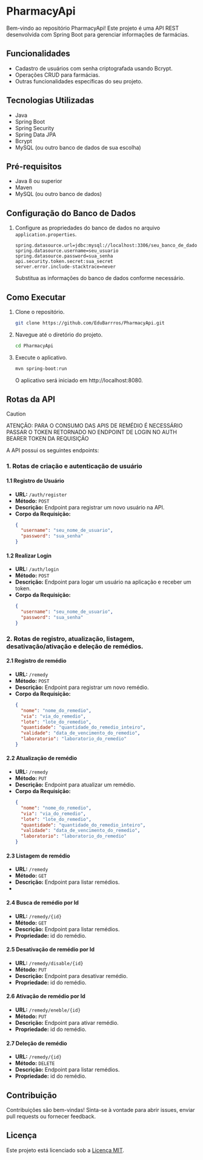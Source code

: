 # PharmacyApi

Bem-vindo ao repositório PharmacyApi! Este projeto é uma API REST desenvolvida com Spring Boot para gerenciar informações de farmácias.

## Funcionalidades

- Cadastro de usuários com senha criptografada usando Bcrypt.
- Operações CRUD para farmácias.
- Outras funcionalidades específicas do seu projeto.

## Tecnologias Utilizadas

- Java
- Spring Boot
- Spring Security
- Spring Data JPA
- Bcrypt
- MySQL (ou outro banco de dados de sua escolha)

## Pré-requisitos

- Java 8 ou superior
- Maven
- MySQL (ou outro banco de dados)

## Configuração do Banco de Dados

1. Configure as propriedades do banco de dados no arquivo `application.properties`.

   ```properties
   spring.datasource.url=jdbc:mysql://localhost:3306/seu_banco_de_dados
   spring.datasource.username=seu_usuario
   spring.datasource.password=sua_senha
   api.security.token.secret:sua_secret
   server.error.include-stacktrace=never
   ```

   Substitua as informações do banco de dados conforme necessário.

## Como Executar

1. Clone o repositório.

   ```bash
   git clone https://github.com/EduBarrros/PharmacyApi.git
   ```

2. Navegue até o diretório do projeto.

   ```bash
   cd PharmacyApi
   ```

3. Execute o aplicativo.

   ```bash
   mvn spring-boot:run
   ```

   O aplicativo será iniciado em http://localhost:8080.

## Rotas da API

> [!CAUTION]
> ATENÇÃO: PARA O CONSUMO DAS APIS DE REMÉDIO É NECESSÁRIO PASSAR O TOKEN RETORNADO NO ENDPOINT DE LOGIN NO AUTH BEARER TOKEN DA REQUISIÇÃO

A API possui os seguintes endpoints:

### 1. Rotas de criação e autenticação de usuário

#### 1.1 Registro de Usuário

- **URL:** `/auth/register`
- **Método:** `POST`
- **Descrição:** Endpoint para registrar um novo usuário na API.
- **Corpo da Requisição:**
  ```json
  {
    "username": "seu_nome_de_usuario",
    "password": "sua_senha"
  }
  ```

#### 1.2 Realizar Login

- **URL:** `/auth/login`
- **Método:** `POST`
- **Descrição:** Endpoint para logar um usuário na aplicação e receber um token.
- **Corpo da Requisição:**
  ```json
  {
    "username": "seu_nome_de_usuario",
    "password": "sua_senha"
  }
  ```

### 2. Rotas de registro, atualização, listagem, desativação/ativação e deleção de remédios.

#### 2.1 Registro de remédio

- **URL:** `/remedy`
- **Método:** `POST`
- **Descrição:** Endpoint para registrar um novo remédio.
- **Corpo da Requisição:**
  ```json
  {
    "nome": "nome_do_remedio",
    "via": "via_do_remedio",
    "lote": "lote_do_remedio",
    "quantidade": "quantidade_do_remedio_inteiro",
    "validade": "data_de_vencimento_do_remedio",
    "laboratorio": "laboratorio_do_remedio"
  }
  ```

#### 2.2 Atualização de remédio

- **URL:** `/remedy`
- **Método:** `PUT`
- **Descrição:** Endpoint para atualizar um remédio.
- **Corpo da Requisição:**
  ```json
  {
    "nome": "nome_do_remedio",
    "via": "via_do_remedio",
    "lote": "lote_do_remedio",
    "quantidade": "quantidade_do_remedio_inteiro",
    "validade": "data_de_vencimento_do_remedio",
    "laboratorio": "laboratorio_do_remedio"
  }
  ```

#### 2.3 Listagem de remédio

- **URL:** `/remedy`
- **Método:** `GET`
- **Descrição:** Endpoint para listar remédios.
- 

#### 2.4 Busca de remédio por Id

- **URL:** `/remedy/{id}`
- **Método:** `GET`
- **Descrição:** Endpoint para listar remédios.
- **Propriedade:** id do remédio.

#### 2.5 Desativação de remédio por Id

- **URL:** `/remedy/disable/{id}`
- **Método:** `PUT`
- **Descrição:** Endpoint para desativar remédio.
- **Propriedade:** id do remédio.

#### 2.6 Ativação de remédio por Id

- **URL:** `/remedy/eneble/{id}`
- **Método:** `PUT`
- **Descrição:** Endpoint para ativar remédio.
- **Propriedade:** id do remédio.

#### 2.7 Deleção de remédio

- **URL:** `/remedy/{id}`
- **Método:** `DELETE`
- **Descrição:** Endpoint para listar remédios.
- **Propriedade:** id do remédio.

## Contribuição

Contribuições são bem-vindas! Sinta-se à vontade para abrir issues, enviar pull requests ou fornecer feedback.

## Licença

Este projeto está licenciado sob a [Licença MIT](LICENSE).
